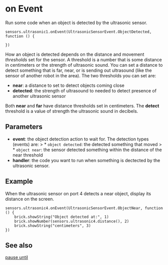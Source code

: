 # on Event

Run some code when an object is detected by the ultrasonic sensor.

```sig
sensors.ultrasonic1.onEvent(UltrasonicSensorEvent.ObjectDetected, function () {

})
```

How an object is detected depends on the distance and movement *thresholds* set for the sensor. A threshold is a number that is some distance in centimeters or the strength of ultrasonic sound. You can set a distance to detect something that is far, near, or is sending out ultrasound (like the sensor of another robot in the area). The two thresholds you can set are:

* **near**: a distance to set to detect objects coming close
* **detected**: the strength of ultrasound to needed to detect presence of another ultrasonic sensor

Both **near** and **far** have distance thresholds set in centimeters. The **detect** threshold is a value of strength the ultrasonic sound in decibels.

## Parameters

* **event**: the object detection action to wait for. The detection types (events) are: > * `object detected`: the detected something that moved > * `object near`: the sensor detected something within the distance of the near threshold
* **handler**: the code you want to run when something is dectected by the ultrasonic sensor.

## Example

When the ultrasonic sensor on port 4 detects a near object, display its distance on the screen.

```blocks
sensors.ultrasonic4.onEvent(UltrasonicSensorEvent.ObjectNear, function () {
    brick.showString("Object detected at:", 1)
    brick.showNumber(sensors.ultrasonic4.distance(), 2)
    brick.showString("centimeters", 3)
})
```

## See also

[pause until](/reference/sensors/ultrasonic/pause-until)